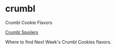 # crumbl
Crumbl Cookie Flavors

<a href="https://crumblcookieflavors.com/spoilers-next-weeks-flavors/">Crumbl Spoilers</a>

Where to find Next Week's Crumbl Cookies flavors.

